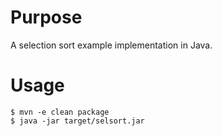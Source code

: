 # Purpose

A selection sort example implementation in Java.

# Usage

	$ mvn -e clean package
	$ java -jar target/selsort.jar

